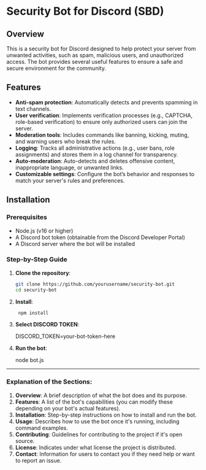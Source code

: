 # Security Bot for Discord (SBD)

## Overview
This is a security bot for Discord designed to help protect your server from unwanted activities, such as spam, malicious users, and unauthorized access. The bot provides several useful features to ensure a safe and secure environment for the community.

## Features
- **Anti-spam protection**: Automatically detects and prevents spamming in text channels.
- **User verification**: Implements verification processes (e.g., CAPTCHA, role-based verification) to ensure only authorized users can join the server.
- **Moderation tools**: Includes commands like banning, kicking, muting, and warning users who break the rules.
- **Logging**: Tracks all administrative actions (e.g., user bans, role assignments) and stores them in a log channel for transparency.
- **Auto-moderation**: Auto-detects and deletes offensive content, inappropriate language, or unwanted links.
- **Customizable settings**: Configure the bot’s behavior and responses to match your server's rules and preferences.

## Installation

### Prerequisites
- Node.js (v16 or higher)
- A Discord bot token (obtainable from the Discord Developer Portal)
- A Discord server where the bot will be installed

### Step-by-Step Guide

1. **Clone the repository**:
   ```bash
   git clone https://github.com/yourusername/security-bot.git
   cd security-bot


2. **Install**:
   ```bash
    npm install

3. **Select DISCORD TOKEN**:

   DISCORD_TOKEN=your-bot-token-here

4. **Run the bot**:
   
   node bot.js

---

### **Explanation of the Sections**:

1. **Overview**: A brief description of what the bot does and its purpose.
2. **Features**: A list of the bot's capabilities (you can modify these depending on your bot's actual features).
3. **Installation**: Step-by-step instructions on how to install and run the bot.
4. **Usage**: Describes how to use the bot once it's running, including command examples.
5. **Contributing**: Guidelines for contributing to the project if it's open source.
6. **License**: Indicates under what license the project is distributed.
7. **Contact**: Information for users to contact you if they need help or want to report an issue.


